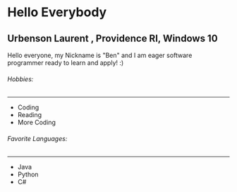 # Hello Everybody

## Urbenson Laurent , Providence RI, Windows 10

Hello everyone, my Nickname is "Ben" and I am eager software programmer ready to learn and apply! :)

###### Hobbies:

---
* Coding
* Reading
* More Coding 

###### Favorite Languages:

---
* Java
* Python
* C# 

